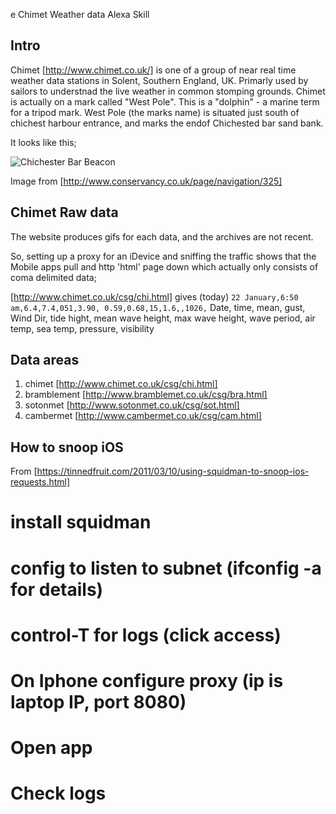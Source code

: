 e Chimet Weather data Alexa Skill

## Intro
Chimet [http://www.chimet.co.uk/] is one of a group of near real time weather data stations in Solent, Southern England, UK.  Primarly used by sailors to understnad the live weather in common stomping grounds.  Chimet is actually on a mark called "West Pole".  This is a "dolphin" - a marine term for a tripod mark.  West Pole (the marks name) is situated just south of chichest harbour entrance, and marks the endof Chichested bar sand bank.

It looks like this;

![Chichester Bar Beacon](http://www.conservancy.co.uk/cache/sidebar-assets-assets-nav_3-jpg-w=316-h=1000-t=constrain.jpg)

Image from [http://www.conservancy.co.uk/page/navigation/325]

## Chimet Raw data

The website produces gifs for each data, and the archives are not recent.

So, setting up a proxy for an iDevice and sniffing the traffic shows that the Mobile apps pull and http 'html' page down which actually only consists of coma delimited data;

[http://www.chimet.co.uk/csg/chi.html] gives (today)
`22 January,6:50 am,6.4,7.4,051,3.90, 0.59,0.68,15,1.6,,1026,`
Date, time, mean, gust, Wind Dir, tide hight, mean wave height, max wave height, wave period, air temp, sea temp, pressure, visibility

## Data areas
1. chimet [http://www.chimet.co.uk/csg/chi.html]
2. bramblement [http://www.bramblemet.co.uk/csg/bra.html]
3. sotonmet [http://www.sotonmet.co.uk/csg/sot.html]
4. cambermet [http://www.cambermet.co.uk/csg/cam.html]

## How to snoop iOS

From [https://tinnedfruit.com/2011/03/10/using-squidman-to-snoop-ios-requests.html]

# install squidman
# config to listen to subnet (ifconfig -a for details)
# control-T for logs (click access)
# On Iphone configure proxy (ip is laptop IP, port 8080)
# Open app
# Check logs
